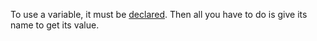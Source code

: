 To use a variable, it must be [declared](Déclaration_variables.md). Then all you have to do is give its name to get its value.
